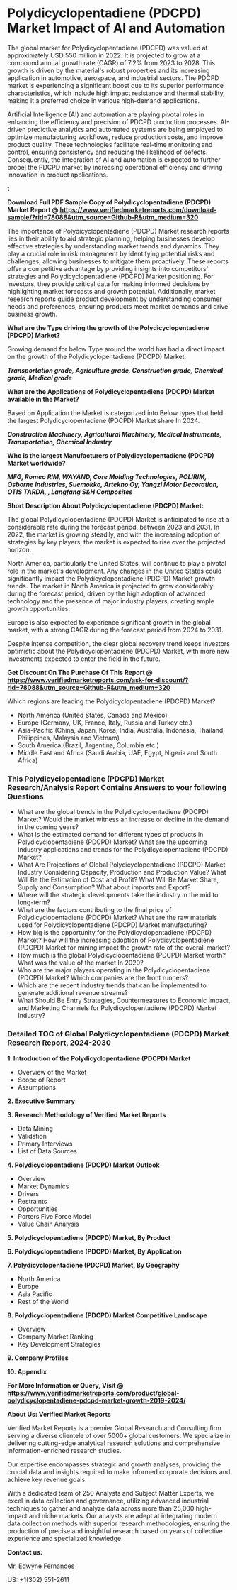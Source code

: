 <meta name="title" content="Global Polydicyclopentadiene (PDCPD) Market Impact of AI and Automation"><meta name="description" content="The global market for Polydicyclopentadiene (PDCPD) was valued at approximately USD 550 million in 2022. It is projected to grow at a compound annual growth rate (CAGR"><meta name="title" content="Polydicyclopentadiene (PDCPD) Market Size, Share, Scope, Trends, Growth, Opportunities, Analysis, Forecast"><h1>Polydicyclopentadiene (PDCPD) Market Impact of AI and Automation</h1><p>The global market for Polydicyclopentadiene (PDCPD) was valued at approximately USD 550 million in 2022. It is projected to grow at a compound annual growth rate (CAGR) of 7.2% from 2023 to 2028. This growth is driven by the material's robust properties and its increasing application in automotive, aerospace, and industrial sectors. The PDCPD market is experiencing a significant boost due to its superior performance characteristics, which include high impact resistance and thermal stability, making it a preferred choice in various high-demand applications.</p><p>Artificial Intelligence (AI) and automation are playing pivotal roles in enhancing the efficiency and precision of PDCPD production processes. AI-driven predictive analytics and automated systems are being employed to optimize manufacturing workflows, reduce production costs, and improve product quality. These technologies facilitate real-time monitoring and control, ensuring consistency and reducing the likelihood of defects. Consequently, the integration of AI and automation is expected to further propel the PDCPD market by increasing operational efficiency and driving innovation in product applications.</p>t</p><p id="" class=""><strong>Download Full PDF Sample Copy of Polydicyclopentadiene (PDCPD) Market Report @ <a href="https://www.verifiedmarketreports.com/download-sample/?rid=78088&utm_source=Github-R&utm_medium=320" target="_blank">https://www.verifiedmarketreports.com/download-sample/?rid=78088&utm_source=Github-R&utm_medium=320</a></strong></p><p>The importance of&nbsp;Polydicyclopentadiene (PDCPD) Market research reports lies in their ability to aid strategic planning, helping businesses develop effective strategies by understanding market trends and dynamics. They play a crucial role in risk management by identifying potential risks and challenges, allowing businesses to mitigate them proactively. These reports offer a competitive advantage by providing insights into competitors' strategies and Polydicyclopentadiene (PDCPD) Market positioning. For investors, they provide critical data for making informed decisions by highlighting market forecasts and growth potential. Additionally, market research reports guide product development by understanding consumer needs and preferences, ensuring products meet market demands and drive business growth.</p><p><strong>What are the&nbsp;Type driving the growth of the Polydicyclopentadiene (PDCPD) Market?</strong></p><p id="" class="">Growing demand for below Type around the world has had a direct impact on the growth of the Polydicyclopentadiene (PDCPD) Market:</p><em><strong>Transportation grade, Agriculture grade, Construction grade, Chemical grade, Medical grade</strong></em></p><strong>What are the&nbsp;Applications&nbsp;of Polydicyclopentadiene (PDCPD) Market available in the Market?</strong></p><p id="" class="">Based on Application the Market is categorized into Below types that held the largest Polydicyclopentadiene (PDCPD) Market share In 2024.</p><em><strong>Construction Machinery, Agricultural Machinery, Medical Instruments, Transportation, Chemical Industry</strong></em></p><strong>Who is the largest Manufacturers of Polydicyclopentadiene (PDCPD) Market worldwide?</strong></p><p><em><strong>MFG, Romeo RIM, WAYAND, Core Molding Technologies, POLIRIM, Osborne Industries, Suemokko, Artekno Oy, Yangzi Motor Decoration, OTIS TARDA, , Langfang S&H Composites</strong></em></p><p id="" class=""><strong>Short Description About Polydicyclopentadiene (PDCPD) Market:</strong></p><p>The global Polydicyclopentadiene (PDCPD) Market is anticipated to rise at a considerable rate during the forecast period, between 2023 and 2031. In 2022, the market is growing steadily, and with the increasing adoption of strategies by key players, the market is expected to rise over the projected horizon.</p><p>North America, particularly the United States, will continue to play a pivotal role in the market's development. Any changes in the United States could significantly impact the Polydicyclopentadiene (PDCPD) Market growth trends. The market in North America is projected to grow considerably during the forecast period, driven by the high adoption of advanced technology and the presence of major industry players, creating ample growth opportunities.</p><p>Europe is also expected to experience significant growth in the global market, with a strong CAGR during the forecast period from 2024 to 2031.</p><p>Despite intense competition, the clear global recovery trend keeps investors optimistic about the Polydicyclopentadiene (PDCPD) Market, with more new investments expected to enter the field in the future.</p><p id="" class=""><strong>Get Discount On The Purchase Of This Report @ <a href="https://www.verifiedmarketreports.com/ask-for-discount/?rid=78088&utm_source=Github-R&utm_medium=320" target="_blank">https://www.verifiedmarketreports.com/ask-for-discount/?rid=78088&utm_source=Github-R&utm_medium=320</a></strong></p>Which regions are leading the Polydicyclopentadiene (PDCPD) Market?</p><ul><li>North America (United States, Canada and Mexico)</li><li>Europe (Germany, UK, France, Italy, Russia and Turkey etc.)</li><li>Asia-Pacific (China, Japan, Korea, India, Australia, Indonesia, Thailand, Philippines, Malaysia and Vietnam)</li><li>South America (Brazil, Argentina, Columbia etc.)</li><li>Middle East and Africa (Saudi Arabia, UAE, Egypt, Nigeria and South Africa)</li></ul><h3 id="" class="">This Polydicyclopentadiene (PDCPD) Market Research/Analysis Report Contains Answers to your following Questions</h3><ul><li>What are the global trends in the Polydicyclopentadiene (PDCPD) Market? Would the market witness an increase or decline in the demand in the coming years?</li><li>What is the estimated demand for different types of products in Polydicyclopentadiene (PDCPD) Market? What are the upcoming industry applications and trends for the Polydicyclopentadiene (PDCPD) Market?</li><li>What Are Projections of Global Polydicyclopentadiene (PDCPD) Market Industry Considering Capacity, Production and Production Value? What Will Be the Estimation of Cost and Profit? What Will Be Market Share, Supply and Consumption? What about imports and Export?</li><li>Where will the strategic developments take the industry in the mid to long-term?</li><li>What are the factors contributing to the final price of Polydicyclopentadiene (PDCPD) Market? What are the raw materials used for Polydicyclopentadiene (PDCPD) Market manufacturing?</li><li>How big is the opportunity for the Polydicyclopentadiene (PDCPD) Market? How will the increasing adoption of Polydicyclopentadiene (PDCPD) Market for mining impact the growth rate of the overall market?</li><li>How much is the global Polydicyclopentadiene (PDCPD) Market worth? What was the value of the market In 2020?</li><li>Who are the major players operating in the Polydicyclopentadiene (PDCPD) Market? Which companies are the front runners?</li><li>Which are the recent industry trends that can be implemented to generate additional revenue streams?</li><li>What Should Be Entry Strategies, Countermeasures to Economic Impact, and Marketing Channels for Polydicyclopentadiene (PDCPD) Market Industry?</li></ul><h3 id="" class="">Detailed TOC of Global Polydicyclopentadiene (PDCPD) Market Research Report, 2024-2030</h3><p id="" class=""><strong>1. Introduction of the Polydicyclopentadiene (PDCPD) Market</strong></p><ul><li>Overview of the Market</li><li>Scope of Report</li><li>Assumptions</li></ul><p id="" class=""><strong>2. Executive Summary</strong></p><p id="" class=""><strong>3. Research Methodology of Verified Market Reports</strong></p><ul><li>Data Mining</li><li>Validation</li><li>Primary Interviews</li><li>List of Data Sources</li></ul><p id="" class=""><strong>4. Polydicyclopentadiene (PDCPD) Market Outlook</strong></p><ul><li>Overview</li><li>Market Dynamics</li><li>Drivers</li><li>Restraints</li><li>Opportunities</li><li>Porters Five Force Model</li><li>Value Chain Analysis</li></ul><p id="" class=""><strong>5. Polydicyclopentadiene (PDCPD) Market, By Product</strong></p><p id="" class=""><strong>6. Polydicyclopentadiene (PDCPD) Market, By Application</strong></p><p id="" class=""><strong>7. Polydicyclopentadiene (PDCPD) Market, By Geography</strong></p><ul><li>North America</li><li>Europe</li><li>Asia Pacific</li><li>Rest of the World</li></ul><p id="" class=""><strong>8. Polydicyclopentadiene (PDCPD) Market Competitive Landscape</strong></p><ul><li>Overview</li><li>Company Market Ranking</li><li>Key Development Strategies</li></ul><p id="" class=""><strong>9. Company Profiles</strong></p><p id="" class=""><strong>10. Appendix</strong></p><p id="" class=""><strong>For More Information or Query, Visit @ <a href="https://www.verifiedmarketreports.com/product/global-polydicyclopentadiene-pdcpd-market-growth-2019-2024/" target="_blank">https://www.verifiedmarketreports.com/product/global-polydicyclopentadiene-pdcpd-market-growth-2019-2024/</a></strong></p><p id="" class=""><strong>About Us: Verified Market Reports</strong></p><p id="" class="">Verified Market Reports is a premier Global Research and Consulting firm serving a diverse clientele of over 5000+ global customers. We specialize in delivering cutting-edge analytical research solutions and comprehensive information-enriched research studies.</p><p id="" class="">Our expertise encompasses strategic and growth analyses, providing the crucial data and insights required to make informed corporate decisions and achieve key revenue goals.</p><p id="" class="">With a dedicated team of 250 Analysts and Subject Matter Experts, we excel in data collection and governance, utilizing advanced industrial techniques to gather and analyze data across more than 25,000 high-impact and niche markets. Our analysts are adept at integrating modern data collection methods with superior research methodologies, ensuring the production of precise and insightful research based on years of collective experience and specialized knowledge.</p><p id="" class=""><strong>Contact us:</strong></p><p id="" class="">Mr. Edwyne Fernandes</p><p id="" class="">US: +1(302) 551-2611</p>
